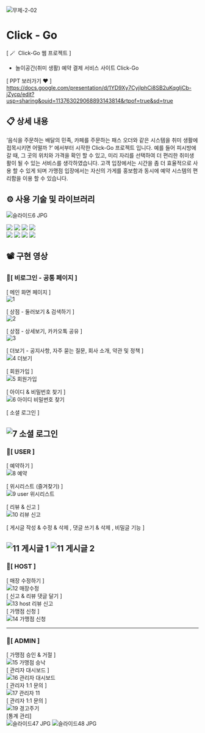 
![무제-2-02](https://user-images.githubusercontent.com/113653130/218382245-04beccf8-08aa-4634-9639-5679232d0ddf.png)


# Click - Go
[ 🪄  Click-Go 웹 프로젝트 ]
- 놀이공간(취미 생활) 예약 결제 서비스 사이트 Click-Go 

[ PPT 보러가기 ♥ ] <br>
https://docs.google.com/presentation/d/1YD9Xy7CyjIphCi8SB2uKqgIjCb-jZycp/edit?usp=sharing&ouid=113763029068893143814&rtpof=true&sd=true


## 📋 상세 내용

‘음식을 주문하는 배달의 민족, 카페를 주문하는 패스 오더와 같은 시스템을 취미 생활에 접목시키면 어떨까 ?’ 에서부터 시작한 Click-Go 프로젝트 입니다. 
예를 들어 피시방에 갈 때, 그 곳의 위치와 가격을 확인 할 수 있고, 미리 자리를 선택하여 더 편리한 취미생활이 될 수 있는 서비스를 생각하였습니다.
고객 입장에서는 시간을 좀 더 효율적으로 사용 할 수 있게 되며
가맹점 입장에서는 자신의 가게를 홍보함과 동시에 예약 시스템의 편리함을 이용 할 수 있습니다.

## ⚙️ 사용 기술 및 라이브러리
![슬라이드6 JPG](https://user-images.githubusercontent.com/113653130/218383232-662fc0b3-3917-4e44-915e-f0db3f5fa839.jpg)
 <div align = "left">
     <img src="https://img.shields.io/badge/JAVA-B700FF?style=flat&logo=Eclipse IDE&logoColor=white"/>  
     <img src="https://img.shields.io/badge/Spring Boot-6DB33F?style=flat&logo=SpringBoot&logoColor=white"/>  
     <img src="https://img.shields.io/badge/Spring Security-6DB33F?style=flat&logo=Spring Security&logoColor=white"/>  
     <img src="https://img.shields.io/badge/MySQL-4479A1?style=flat&logo=MySQL&logoColor=white"/>
     <br>
     <img src="https://img.shields.io/badge/HTML5-E34F26?style=flat&logo=HTML5&logoColor=white"/>
     <img src="https://img.shields.io/badge/CSS-1572B6?style=flat&logo=CSS3&logoColor=white"/>
     <img src="https://img.shields.io/badge/JavaScript-F7DF1E?style=flat&logo=JavaScript&logoColor=white"/>
     <img src="https://img.shields.io/badge/jQuery-0769AD?style=flat&logo=jQuery&logoColor=white"/>
 </div>

## 📽️ 구현 영상

### 📌[ 비로그인 - 공통 페이지 ]

[ 메인 화면 페이지 ] <br>
![1](https://user-images.githubusercontent.com/113653130/218383158-17dc3caf-6207-4b45-9d6a-9bfaa80c2ffe.gif)

[ 상점 - 둘러보기 & 검색하기 ] <br>
![2](https://user-images.githubusercontent.com/113653130/218383687-b33cc907-1281-440d-aa99-42363a01f9ac.gif)

[ 상점 - 상세보기, 카카오톡 공유 ] <br>
![3](https://user-images.githubusercontent.com/113653130/218383710-1ec75752-55b4-4dc4-8b2e-c95338602fb3.gif)

[ 더보기 - 공지사항, 자주 묻는 질문, 회사 소개, 약관 및 정책 ] <br>
![4  더보기](https://user-images.githubusercontent.com/113653130/218383726-7e757070-b0ce-4ff3-a309-0bd88650c99c.gif)

[ 회원가입 ] <br>
![5  회원가입](https://user-images.githubusercontent.com/113653130/218383733-1c6ac061-abeb-488c-9e3a-4d1fd13da381.gif)

[ 아이디 & 비밀번호 찾기 ] <br>
![6  아이디 비밀번호 찾기](https://user-images.githubusercontent.com/113653130/218383739-9d48031f-8ea3-4762-bfb1-3f2b6e5c140c.gif)

[ 소셜 로그인 ] <br>

![7  소셜 로그인](https://user-images.githubusercontent.com/113653130/218383757-796364fd-a6a2-4d4e-900d-e17fd51c9405.gif)
---------------------------------------------------------------------------------------------------------------------

### 📌[ USER ]

[ 예약하기 ] <br>
![8  예약](https://user-images.githubusercontent.com/113653130/218383781-cea4ed58-8673-45d6-8df2-0a075e973e2c.gif)

[ 위시리스트 (즐겨찾기) ] <br>
![9 user 위시리스트](https://user-images.githubusercontent.com/113653130/218383787-bb14fe95-6400-423e-bf3c-eb1b6ff47c71.gif)

[ 리뷰 & 신고 ] <br>
![10  리뷰   신고](https://user-images.githubusercontent.com/113653130/218383795-e6004f39-38d0-4109-ba15-29a6051099db.gif)  

[ 게시글 작성 & 수정 & 삭제 , 댓글 쓰기 & 삭제 , 비밀글 기능 ] <br>

![11  게시글 1](https://user-images.githubusercontent.com/113653130/218383802-12ae5187-183d-46e7-be48-ed6fea522fd4.gif)
![11  게시글 2](https://user-images.githubusercontent.com/113653130/218383813-bdf8c4bd-b807-457d-a95c-a5303291bc22.gif)
---------------------------------------------------------------------------------------------------------------------

### 📌[ HOST ]

[ 매장 수정하기 ] <br>
![12 매장수정](https://user-images.githubusercontent.com/113653130/218383827-232bb4b3-6bdf-47c0-822c-072a1da9f4de.gif)  <br>
[ 신고 & 리뷰 댓글 달기 ] <br>
![13 host 리뷰 신고](https://user-images.githubusercontent.com/113653130/218383835-1e122dc0-459d-42f7-83cd-35e2af629c85.gif)  <br>
[ 가맹점 신청 ] <br>
![14 가맹점 신청](https://user-images.githubusercontent.com/113653130/218383844-2b3f61c6-86a3-49e9-aa1b-dc987a2c9d53.gif)  <br>

---------------------------------------------------------------------------------------------------------------------


### 📌[ ADMIN ]

[ 가맹점 승인 & 거절 ] <br>
![15 가맹점 승낙](https://user-images.githubusercontent.com/113653130/218383849-9b521042-8cf9-4326-9b21-d6de4d8c22c2.gif) <br>
[ 관리자 대시보드 ] <br>
![16 관리자 대시보드](https://user-images.githubusercontent.com/113653130/218383853-e15c3e24-cf42-456c-8cf8-25f401d387cf.gif) <br>
[ 관리자 1:1 문의 ] <br>
![17  관리자 11](https://user-images.githubusercontent.com/113653130/218383864-e0a23f13-4a01-4866-b757-fe4a8513a3fd.gif) <br>
[ 관리자 1:1 문의 ] <br>
![19  경고주기](https://user-images.githubusercontent.com/113653130/218383877-50353fca-b317-4052-8f21-f726b69f4f0d.gif) <br>
[통계 관리] <br>
![슬라이드47 JPG](https://user-images.githubusercontent.com/113653130/218385275-5a650373-6f27-4ef3-bfd9-885bcc547bad.jpg)
![슬라이드48 JPG](https://user-images.githubusercontent.com/113653130/218385281-5622cfa7-49d2-45da-8593-cffdea7c92a2.jpg)


